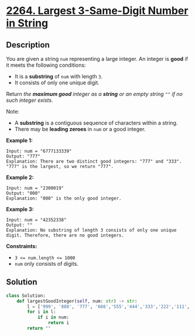 # [2264. Largest 3-Same-Digit Number in String](https://leetcode.com/problems/largest-3-same-digit-number-in-string/description/?envType=daily-question&envId=2025-08-14)

## Description

You are given a string `num` representing a large integer. An integer is **good** if it meets the following conditions:

- It is a **substring** of `num` with length `3`.
- It consists of only one unique digit.

Return *the **maximum good** integer as a **string** or an empty string* `""` *if no such integer exists*.

Note:

- A **substring** is a contiguous sequence of characters within a string.
- There may be **leading zeroes** in `num` or a good integer.

**Example 1:**

```
Input: num = "6777133339"
Output: "777"
Explanation: There are two distinct good integers: "777" and "333".
"777" is the largest, so we return "777".

```

**Example 2:**

```
Input: num = "2300019"
Output: "000"
Explanation: "000" is the only good integer.

```

**Example 3:**

```
Input: num = "42352338"
Output: ""
Explanation: No substring of length 3 consists of only one unique digit. Therefore, there are no good integers.

```

**Constraints:**

- `3 <= num.length <= 1000`
- `num` only consists of digits.

## Solution

```python
class Solution:
    def largestGoodInteger(self, num: str) -> str:
        l = ['999', '888', '777', '666','555','444','333','222','111','000']
        for i in l:
            if i in num:
                return i
        return ""
```